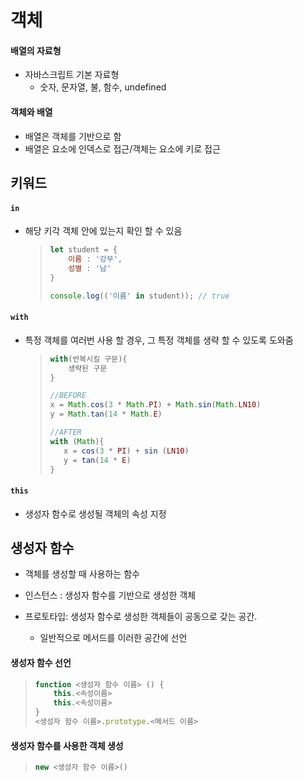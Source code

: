 # 객체
#### 배열의 자료형

- 자바스크립트 기본 자료형
  - 숫자, 문자열, 불, 함수, undefined



#### 객체와 배열

- 배열은 객체를 기반으로 함
- 배열은 요소에 인덱스로 접근/객체는 요소에 키로 접근



## 키워드

#### `in`

* 해당 키각 객체 안에 있는지 확인 할 수 있음

  > ```javascript
  > let student = {
  >     이름 : '강무',
  >     성별 : '남'
  > }
  > 
  > console.log(('이름' in student)); // true
  > ```

  

#### `with`

- 특정 객체를 여러번 사용 할 경우, 그 특정 객체를 생략 할 수 있도록 도와줌

  > ```javascript
  > with(반복시킬 구문){
  >     생략된 구문
  > }
  > ```
  >
  > ```javascript
  > //BEFORE
  > x = Math.cos(3 * Math.PI) + Math.sin(Math.LN10) 
  > y = Math.tan(14 * Math.E)
  > 
  > //AFTER
  > with (Math){
  >    x = cos(3 * PI) + sin (LN10)  
  >    y = tan(14 * E)
  > }
  > ```



#### `this`

- 생성자 함수로 생성될 객체의 속성 지정



## 생성자 함수

* 객체를 생성할 때 사용하는 함수

* 인스턴스 : 생성자 함수를 기반으로 생성한 객체
* 프로토타입: 생성자 함수로 생성한 객체들이 공동으로 갖는 공간.
  * 일반적으로 메서드를 이러한 공간에 선언



#### 생성자 함수 선언

> ```javascript
> function <생성자 함수 이름> () {
>     this.<속성이름>
>     this.<속성이름>
> }
> <생성자 함수 이름>.prototype.<메서드 이름>
> ```



#### 생성자 함수를 사용한 객체 생성

> ```javascript
> new <생성자 함수 이름>()
> ```

